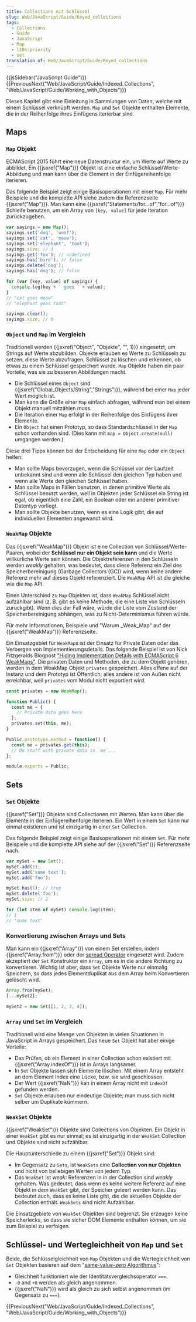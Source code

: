 ```yaml
---
title: Collections mit Schlüssel
slug: Web/JavaScript/Guide/Keyed_collections
tags:
  - Collections
  - Guide
  - JavaScript
  - Map
  - l10n:priority
  - set
translation_of: Web/JavaScript/Guide/Keyed_collections
---
```

{{jsSidebar("JavaScript Guide")}} {{PreviousNext("Web/JavaScript/Guide/Indexed_Collections", "Web/JavaScript/Guide/Working_with_Objects")}}

Dieses Kapitel gibt eine Einleitung in Sammlungen von Daten, welche mit einem Schlüssel verknüpft werden. `Map` und `Set` Objekte enthalten Elemente, die in der Reihenfolge ihres Einfügens iterierbar sind.

## Maps

### `Map` Objekt

ECMAScript 2015 führt eine neue Datenstruktur ein, um Werte auf Werte zu abbildet. Ein {{jsxref("Map")}} Objekt ist eine einfache Schlüssel/Werte-Abbildung und man kann über die Element in der Einfügereihenfolge iterieren.

Das folgende Beispiel zeigt einige Basisoperationen mit einer `Map`. Für mehr Beispiele und die komplette API siehe zudem die Referenzseite {{jsxref("Map")}}. Man kann eine {{jsxref("Statements/for...of","for...of")}} Schleife benutzen, um ein Array von `[key, value]` für jede Iteration zurückzugeben.

```js
var sayings = new Map();
sayings.set('dog', 'woof');
sayings.set('cat', 'meow');
sayings.set('elephant', 'toot');
sayings.size; // 3
sayings.get('fox'); // undefined
sayings.has('bird'); // false
sayings.delete('dog');
sayings.has('dog'); // false

for (var [key, value] of sayings) {
  console.log(key + ' goes ' + value);
}
// "cat goes meow"
// "elephant goes toot"

sayings.clear();
sayings.size; // 0
```

### `Object` und `Map` im Vergleich

Traditionell werden {{jsxref("Object", "Objekte", "", 1)}} eingesetzt, um Strings auf Werte abzubilden. Objekte erlauben es Werte zu Schlüsseln zu setzen, diese Werte abzufragen, Schlüssel zu löschen und erkennen, ob etwas zu einem Schlüssel gespeichert wurde. `Map` Objekte haben ein paar Vorteile, was sie zu besseren Abbildungen macht.

- Die Schlüssel eines `Object` sind {{jsxref("Global_Objects/String","Strings")}}, während bei einer `Map` jeder Wert möglich ist.
- Man kann die Größe einer `Map` einfach abfragen, während man bei einem Objekt manuell mitzählen muss.
- Die Iteration einer `Map` erfolgt in der Reihenfolge des Einfügens ihrer Elemente.
- Ein `Object` hat einen Prototyp, so dass Standardschlüssel in der `Map` schon vorhanden sind. (Dies kann mit `map = Object.create(null)` umgangen werden.)

Diese drei Tipps können bei der Entscheidung für eine `Map` oder ein `Object` helfen:

- Man sollte Maps bevorzugen, wenn die Schlüssel vor der Laufzeit unbekannt sind und wenn alle Schlüssel den gleichen Typ haben und wenn alle Werte den gleichen Schlüssel haben.
- Man sollte Maps in Fällen benutzen, in denen primitive Werte als Schlüssel benutzt werden, weil in Objekten jeder Schlüssel ein String ist egal, ob eigentlich eine Zahl, ein Boolean oder ein anderer primitiver Datentyp vorliegt.
- Man sollte Objekte benutzen, wenn es eine Logik gibt, die auf individuellen Elementen angewandt wird.

### `WeakMap` Objekte

Das {{jsxref("WeakMap")}} Objekt ist eine Collection von Schlüssel/Werte-Paaren, wobei der **Schlüssel nur ein Objekt sein kann** und die Werte willkürliche Werte sein können. Die Objektreferenzen in den Schlüsseln werden _weakly_ gehalten, was bedeutet, dass diese Referenz ein Ziel des Speicherbereinigung (Garbage Collectors (GC)) wird, wenn keine andere Referenz mehr auf dieses Objekt referenziert. Die `WeakMap` API ist die gleiche wie die `Map` API.

Einen Unterschied zu `Map` Objekten ist, dass `WeakMap` Schlüssel nicht aufzählbar sind (z. B. gibt es keine Methode, die eine Liste von Schlüsseln zurückgibt). Wenn dies der Fall wäre, würde die Liste vom Zustand der Speicherbereinigung abhängen, was zu Nicht-Determinismus führen würde.

Für mehr Informationen, Beispiele und "Warum \_Weak_Map" auf der {{jsxref("WeakMap")}} Referenzseite.

Ein Einsatzgebiet für `WeakMap`s ist der Einsatz für Private Daten oder das Verbergen von Implementierungsdetails. Das folgende Beispiel ist von Nick Fitzgeralds Blogpost ["Hiding Implementation Details with ECMAScript 6 WeakMaps"](http://fitzgeraldnick.com/weblog/53/). Die privaten Daten und Methoden, die zu dem Objekt gehören, werden in dem WeakMap Objekt `privates` gespeichert. Alles offene auf der Instanz und dem Prototyp ist Öffentlich; alles andere ist von Außen nicht erreichbar, weil `privates` vom Modul nicht exportiert wird.

```js
const privates = new WeakMap();

function Public() {
  const me = {
    // Private data goes here
  };
  privates.set(this, me);
}

Public.prototype.method = function() {
  const me = privates.get(this);
  // Do stuff with private data in `me`...
};

module.exports = Public;
```

## Sets

### `Set` Objekte

{{jsxref("Set")}} Objekte sind Collectionen mit Werten. Man kann über die Elemente in der Einfügereihenfolge iterieren. Ein Wert in einem `Set` kann nur einmal existieren und ist einzigartig in einer `Set` Collection.

Das folgende Beispiel zeigt einige Basisoperationen mit einem `Set`. Für mehr Beispiele und die komplette API siehe auf der {{jsxref("Set")}} Referenzseite nach.

```js
var mySet = new Set();
mySet.add(1);
mySet.add('some text');
mySet.add('foo');

mySet.has(1); // true
mySet.delete('foo');
mySet.size; // 2

for (let item of mySet) console.log(item);
// 1
// "some text"
```

### Konvertierung zwischen Arrays und Sets

Man kann ein {{jsxref("Array")}} von einem Set erstellen, indem {{jsxref("Array.from")}} oder der [spread Operator](/de/docs/Web/JavaScript/Reference/Operators/Spread_operator) eingesetzt wird. Zudem akzeptiert der `Set` Konstruktor ein `Array`, um es in die andere Richtung zu konvertieren. Wichtig ist aber, dass `Set` Objekte Werte nur einmalig Speichern, so dass jedes Elementduplikat aus dem Array beim Konvertieren gelöscht wird.

```js
Array.from(mySet);
[...mySet2];

mySet2 = new Set([1, 2, 3, 4]);
```

### `Array` und `Set` im Vergleich

Traditionell wird eine Menge von Objekten in vielen Situationen in JavaScript in Arrays gespeichert. Das neue `Set` Objekt hat aber einige Vorteile:

- Das Prüfen, ob ein Element in einer Collection schon existiert mit {{jsxref("Array.indexOf")}} ist in Arrays langsamer.
- In `Set` Objekte lassen sich Elemente löschen. Mit einem Array entsteht an dem Element Index eine Lücke, bzw. sie wird geschlossen.
- Der Wert {{jsxref("NaN")}} kan in einem Array nicht mit `indexOf` gefunden werden.
- `Set` Objekte erlauben nur eindeutige Objekte; man muss sich nicht selber um Duplikate kümmern.

### `WeakSet` Objekte

{{jsxref("WeakSet")}} Objekte sind Collections von Objekten. Ein Objekt in einer `WeakSet` gibt es nur einmal; es ist einzigartig in der `WeakSet` Collection und Objekte sind nicht aufzählbar.

Die Hauptunterschiede zu einem {{jsxref("Set")}} Objekt sind:

- Im Gegensatz zu `Sets`, ist `WeakSets` eine **Collection von nur Objekten** und nicht von beliebigen Werten von jedem Typ.
- Das `WeakSet` ist _weak:_ Referenzen in in der Collection sind _weakly_ gehalten. Was gedeutet, dass wenn es keine weitere Referenz auf eine Objekt in dem `WeakSet` gibt, der Speicher geleert werden kann. Das bedeutet auch, dass es keine Liste gibt, die die aktuellen Objekte der Collection enthält. `WeakSets` sind nicht Aufzählbar.

Die Einsatzgebiete von `WeakSet` Objekten sind begrenzt. Sie erzeugen keine Speicherlecks, so dass sie sicher DOM Elemente enthalten können, um sie zum Beispiel zu verfolgen.

## Schlüssel- und Wertegleichheit von `Map` und `Set`

Beide, die Schlüsselgleichheit von `Map` Objekten und die Wertegleichheit von `Set` Objekten basieren auf dem "[same-value-zero Algorithmus](https://tc39.github.io/ecma262/#sec-samevaluezero)":

- Gleichheit funktioniert wie der Identitätsvergleichsoperator `===`.
- `-0` and `+0` werden als gleich angenommen.
- {{jsxref("NaN")}} wird als gleich zu sich selbst angenommen (im Gegensatz zu `===`).

{{PreviousNext("Web/JavaScript/Guide/Indexed_Collections", "Web/JavaScript/Guide/Working_with_Objects")}}
